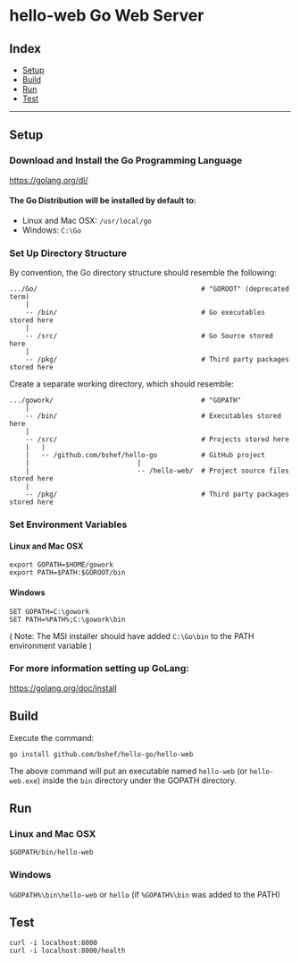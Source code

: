# hello-web Go Web Server

## Index
- [Setup](#setup)
- [Build](#build)
- [Run](#run)
- [Test](#test)

---

## Setup
### Download and Install the Go Programming Language
https://golang.org/dl/

#### The Go Distribution will be installed by default to:
- Linux and Mac OSX: `/usr/local/go`
- Windows: `C:\Go`

### Set Up Directory Structure
By convention, the Go directory structure should resemble the following:
```
.../Go/                                         # "GOROOT" (deprecated term)
    |
    -- /bin/                                    # Go executables stored here
    |
    -- /src/                                    # Go Source stored here
    |
    -- /pkg/                                    # Third party packages stored here
```

Create a separate working directory, which should resemble:
```
.../gowork/                                     # "GOPATH"
    |
    -- /bin/                                    # Executables stored here
    |
    -- /src/                                    # Projects stored here
    |   |
    |   -- /github.com/bshef/hello-go           # GitHub project
    |                           |
    |                           -- /hello-web/  # Project source files stored here
    |
    -- /pkg/                                    # Third party packages stored here
```

### Set Environment Variables
#### Linux and Mac OSX
```
export GOPATH=$HOME/gowork
export PATH=$PATH:$GOROOT/bin
```
#### Windows
```
SET GOPATH=C:\gowork
SET PATH=%PATH%;C:\gowork\bin
```
( Note: The MSI installer should have added `C:\Go\bin` to the PATH environment variable )

### For more information setting up GoLang:
https://golang.org/doc/install

## Build
Execute the command:
```
go install github.com/bshef/hello-go/hello-web
```
The above command will put an executable named `hello-web` (or `hello-web.exe`)
inside the `bin` directory under the GOPATH directory.

## Run
### Linux and Mac OSX
`$GOPATH/bin/hello-web`
### Windows
`%GOPATH%\bin\hello-web` or `hello` (if `%GOPATH%\bin` was added to the PATH)

## Test
```
curl -i localhost:8000
curl -i localhost:8000/health
```
